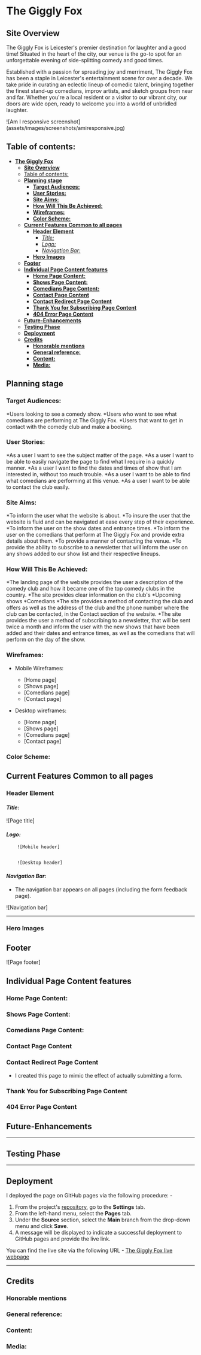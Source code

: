 # **The Giggly Fox**
## **Site Overview**
The Giggly Fox is Leicester's premier destination for laughter and a good time! Situated in the heart of the city, our venue is the go-to spot for an unforgettable evening of side-splitting comedy and good times.

Established with a passion for spreading joy and merriment, The Giggly Fox has been a staple in Leicester's entertainment scene for over a decade. We take pride in curating an eclectic lineup of comedic talent, bringing together the finest stand-up comedians, improv artists, and sketch groups from near and far. Whether you're a local resident or a visitor to our vibrant city, our doors are wide open, ready to welcome you into a world of unbridled laughter.

![Am I responsive screenshot] (assets/images/screenshots/amiresponsive.jpg)
## Table of contents:
- [**The Giggly Fox**](#the-giggly-fox)
  - [**Site Overview**](#site-overview)
  - [Table of contents:](#table-of-contents)
  - [**Planning stage**](#planning-stage)
    - [**Target Audiences:**](#target-audiences)
    - [**User Stories:**](#user-stories)
    - [**Site Aims:**](#site-aims)
    - [**How Will This Be Achieved:**](#how-will-this-be-achieved)
    - [**Wireframes:**](#wireframes)
    - [**Color Scheme:**](#color-scheme)
  - [**Current Features Common to all pages**](#current-features-common-to-all-pages)
    - [**Header Element**](#header-element)
      - [*Title:*](#title)
      - [*Logo:*](#logo)
      - [*Navigation Bar:*](#navigation-bar)
    - [**Hero Images**](#hero-images)
  - [**Footer**](#footer)
  - [**Individual Page Content features**](#individual-page-content-features)
    - [**Home Page Content:**](#home-page-content)
    - [**Shows Page Content:**](#shows-page-content)
    - [**Comedians Page Content:**](#comedians-page-content)
    - [**Contact Page Content**](#contact-page-content)
    - [**Contact Redirect Page Content**](#contact-redirect-page-content)
    - [**Thank You for Subscribing Page Content**](#thank-you-for-subscribing-page-content)
    - [**404 Error Page Content**](#404-error-page-content)
  - [**Future-Enhancements**](#future-enhancements)
  - [**Testing Phase**](#testing-phase)
  - [**Deployment**](#deployment)
  - [**Credits**](#credits)
    - [**Honorable mentions**](#honorable-mentions)
    - [**General reference:**](#general-reference)
    - [**Content:**](#content)
    - [**Media:**](#media)

## **Planning stage**
### **Target Audiences:**
*Users looking to see a comedy show.
*Users who want to see what comedians are performing at The Giggly Fox.
*Users that want to get in contact with the comedy club and make a booking.

### **User Stories:**
*As a user I want to see the subject matter of the page.
*As a user I want to be able to easily navigate the page to find what I require in a quickly manner.
*As a user I want to find the dates and times of show that I am interested in, without too much trouble.
*As a user I want to be able to find what comedians are performing at this venue.
*As a user I want to be able to contact the club easily.

### **Site Aims:**
*To inform the user what the website is about.
*To insure the user that the website is fluid and can be navigated at ease every step of their experience.
*To inform the user on the show dates and entrance times.
*To inform the user on the comedians that perform at The Giggly Fox and provide extra details about them.
*To provide a manner of contacting the venue.
*To provide the ability to subscribe to a newsletter that will inform the user on any shows added to our show list and their respective lineups.

### **How Will This Be Achieved:**
*The landing page of the website provides the user a description of the comedy club and how it became one of the top comedy clubs in the country.
*The site provides clear information on the club's 
   *Upcoming shows
   *Comedians
*The site provides a method of contacting the club and offers as well as the address of the club and the phone number where the club can be contacted, in the Contact section of the website.
*The site provides the user a method of subscribing to a newsletter, that will be sent twice a month and inform the user with the new shows that have been added and their dates and entrance times, as well as the comedians that will perform on the day of the show.

### **Wireframes:**


* Mobile Wireframes:
    * [Home page]
    * [Shows page]
    * [Comedians page]
    * [Contact page]

* Desktop wireframes:
    * [Home page]
    * [Shows page]
    * [Comedians page]
    * [Contact page]


### **Color Scheme:**


## **Current Features Common to all pages**
###  **Header Element**


#### *Title:*
![Page title]


#### *Logo:*


        ![Mobile header]


        ![Desktop header]

#### *Navigation Bar:*
* The navigation bar appears on all pages (including the form feedback page). 

![Navigation bar]
***
### **Hero Images**


## **Footer**


![Page footer]

## **Individual Page Content features**
### **Home Page Content:**



### **Shows Page Content:**

### **Comedians Page Content:**


### **Contact Page Content**




### **Contact Redirect Page Content**
* I created this page to mimic the effect of actually submitting a form. 

### **Thank You for Subscribing Page Content**

### **404 Error Page Content**


## **Future-Enhancements**



***
## **Testing Phase**

***
## **Deployment**
I deployed the page on GitHub pages via the following procedure: -

1. From the project's [repository](https://github.com/razvantr10/the-giggly-fox), go to the **Settings** tab.
2. From the left-hand menu, select the **Pages** tab.
3. Under the **Source** section, select the **Main** branch from the drop-down menu and click **Save**.
4. A message will be displayed to indicate a successful deployment to GitHub pages and provide the live link.

You  can find the live site via the following URL - [The Giggly Fox live webpage](https://razvantr10.github.io/the-giggly-fox/index.html)
***
## **Credits**
### **Honorable mentions**



### **General reference:**


### **Content:**

  
### **Media:**
